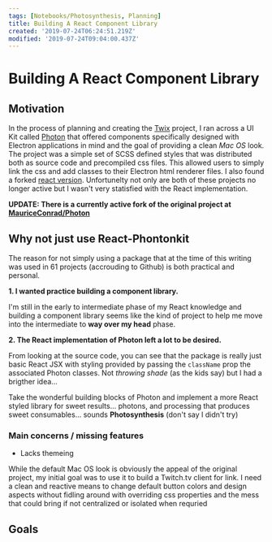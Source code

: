 ```yaml
---
tags: [Notebooks/Photosynthesis, Planning]
title: Building A React Component Library
created: '2019-07-24T06:24:51.219Z'
modified: '2019-07-24T09:04:00.437Z'
---
```


# Building A React Component Library


## Motivation 

In the process of planning and creating the [Twix](@tag/Twix) project, I ran across a UI Kit called [Photon](http://photonkit.com/) that offered components specifically designed with Electron applications in mind and the goal of providing a clean *Mac OS* look. The project was a simple set of SCSS defined styles that was distributed both as source code and precompiled css files. This allowed users to simply link the css and add classes to their Electron html renderer files.
I also found a forked [react version](https://github.com/react-photonkit/react-photonkit). Unfortunelty not only are both of these projects no longer active but I wasn't very statisfied with the React implementation.

**UPDATE: There is a currently active fork of the original project at [MauriceConrad/Photon](https://github.com/MauriceConrad/Photon)**


## Why not just use React-Phontonkit

The reason for not simply using a package that at the time of this writing was used in 61 projects (accrouding to Github) is both practical and personal.

**1. I wanted practice building a component library.** 

I'm still in the early to intermediate phase of my React knowledge and building a component library seems like the kind of project to help me move into the intermediate to **way over my head** phase.

**2. The React implementation of Photon left a lot to be desired.**

From looking at the source code, you can see that the package is really just basic React JSX with styling provided by passing the `className` prop the associated Photon classes. Not *throwing shade* (as the kids say) but I had a brigther idea...

Take the wonderful building blocks of Photon and implement a more React styled library for sweet results... photons, and processing that produces sweet consumables... sounds **Photosynthesis** (don't say I didn't try)

### Main concerns / missing features

- Lacks themeing

While the default Mac OS look is obviously the appeal of the original project, my initial goal was to use it to build a Twitch.tv client for link. I need a clean and reactive means to change default button colors and design aspects without fidling around with overriding css properties and the mess that could bring if not centralized or isolated when requried

## Goals


